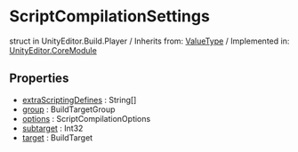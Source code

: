 # ScriptCompilationSettings
struct in UnityEditor.Build.Player
 / Inherits from: <a href="https://docs.unity3d.com/6000.0/Documentation/ScriptReference/ValueType.html">ValueType</a> / Implemented in: <a href="https://docs.unity3d.com/6000.0/Documentation/ScriptReference/UnityEditor.CoreModule.html">UnityEditor.CoreModule</a>

## Properties
- <a href="https://docs.unity3d.com/6000.0/Documentation/ScriptReference/ScriptCompilationSettings-extraScriptingDefines.html">extraScriptingDefines</a> : String[]
- <a href="https://docs.unity3d.com/6000.0/Documentation/ScriptReference/ScriptCompilationSettings-group.html">group</a> : BuildTargetGroup
- <a href="https://docs.unity3d.com/6000.0/Documentation/ScriptReference/ScriptCompilationSettings-options.html">options</a> : ScriptCompilationOptions
- <a href="https://docs.unity3d.com/6000.0/Documentation/ScriptReference/ScriptCompilationSettings-subtarget.html">subtarget</a> : Int32
- <a href="https://docs.unity3d.com/6000.0/Documentation/ScriptReference/ScriptCompilationSettings-target.html">target</a> : BuildTarget
